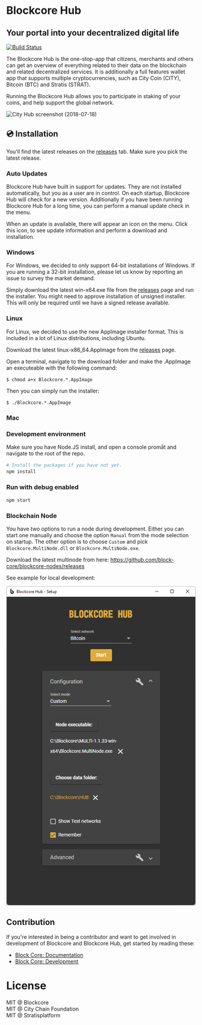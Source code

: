 # Blockcore Hub

## Your portal into your decentralized digital life

[1]: https://github.com/block-core/blockcore-hub/workflows/Build/badge.svg
[2]: https://github.com/block-core/blockcore-hub/actions

[![Build Status][1]][2]

The Blockcore Hub is the one-stop-app that citizens, merchants and others can get an overview of everything related to their data on the blockchain and related decentralized services.
It is additionally a full features wallet app that supports multiple cryptocurrencies,
such as City Coin (CITY), Bitcoin (BTC) and Stratis (STRAT).

Running the Blockcore Hub allows you to participate in staking of your coins, and help support the global network.

![City Hub screenshot (2018-07-18)](doc/images/2018-08-11.png "Blockcore Hub (2018-08-11)")

## 💿 Installation

You'll find the latest releases on the [releases](https://github.com/block-core/blockcore-hub/releases) tab. Make sure you pick the latest release.

### Auto Updates

Blockcore Hub have built in support for updates. They are not installed automatically, but you as
a user are in control. On each startup, Blockcore Hub will check for a new version. Additionally if
you have been running Blockcore Hub for a long time, you can perform a manual update check in the menu.

When an update is available, there will appear an icon on the menu. Click this icon, to see
update information and perform a download and installation.

### Windows

For Windows, we decided to only support 64-bit installations of Windows. If you are running
a 32-bit installation, please let us know by reporting an issue to survey the market demand.

Simply download the latest win-x64.exe file from the [releases](https://github.com/block-core/blockcore-hub/releases) page and run
the installer. You might need to approve installation of unsigned installer. This will only
be required until we have a signed release available.

### Linux

For Linux, we decided to use the new AppImage installer format. This is included in a lot of
Linux distributions, including Ubuntu.

Download the latest linux-x86_64.AppImage from the [releases](https://github.com/block-core/blockcore-hub/releases) page.

Open a terminal, navigate to the download folder and make the .AppImage an executeable with
the following command:

```
$ chmod a+x Blockcore.*.AppImage
```

Then you can simply run the installer:

```
$ ./Blockcore.*.AppImage
```

### Mac

### Development environment

Make sure you have Node.JS install, and open a console promåt and navigate to the root of the repo.

```sh
# Install the packages if you have not yet.
npm install
```

### Run with debug enabled

```sh
npm start
```

### Blockchain Node

You have two options to run a node during development. Either you can start one manually and choose the option `Manual` from the mode selection on startup. The other option is to choose `Custom` and pick `Blockcore.MultiNode.dll` or `Blockcore.MultiNode.exe`.

Download the latest multinode from here: https://github.com/block-core/blockcore-nodes/releases

See example for local development:

![Blockcore Hub custom](doc/images/custom.png "Blockcore Hub custom")

## Contribution

If you're interested in being a contributor and want to get involved in development of Blockcore and Blockcore Hub, get started by reading these:

-   [Block Core: Documentation](https://docs.blockcore.net)
-   [Block Core: Development](DEVELOPMENT.md)

# License

MIT @ Blockcore  
MIT @ City Chain Foundation  
MIT @ Stratisplatform
